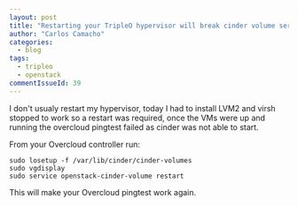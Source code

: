 ```yaml
---
layout: post
title: "Restarting your TripleO hypervisor will break cinder volume service thus the overcloud pingtest"
author: "Carlos Camacho"
categories:
  - blog
tags:
  - tripleo
  - openstack
commentIssueId: 39
---
```


I don't usualy restart my hypervisor, today I had to install LVM2 and
virsh stopped to work so a restart was required, once the VMs were
up and running the overcloud pingtest failed as cinder was not able to start.

From your Overcloud controller run: 

```
sudo losetup -f /var/lib/cinder/cinder-volumes
sudo vgdisplay
sudo service openstack-cinder-volume restart
```

This will make your Overcloud pingtest work again.
